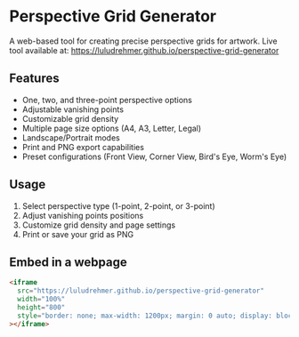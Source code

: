 # Perspective Grid Generator

A web-based tool for creating precise perspective grids for artwork. Live tool available at: https://luludrehmer.github.io/perspective-grid-generator

## Features
- One, two, and three-point perspective options
- Adjustable vanishing points
- Customizable grid density
- Multiple page size options (A4, A3, Letter, Legal)
- Landscape/Portrait modes
- Print and PNG export capabilities
- Preset configurations (Front View, Corner View, Bird's Eye, Worm's Eye)

## Usage
1. Select perspective type (1-point, 2-point, or 3-point)
2. Adjust vanishing points positions
3. Customize grid density and page settings
4. Print or save your grid as PNG

## Embed in a webpage
```html
<iframe 
  src="https://luludrehmer.github.io/perspective-grid-generator"
  width="100%" 
  height="800"
  style="border: none; max-width: 1200px; margin: 0 auto; display: block;"
></iframe>
